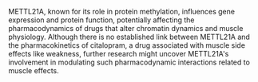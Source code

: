 METTL21A, known for its role in protein methylation, influences gene expression and protein function, potentially affecting the pharmacodynamics of drugs that alter chromatin dynamics and muscle physiology. Although there is no established link between METTL21A and the pharmacokinetics of citalopram, a drug associated with muscle side effects like weakness, further research might uncover METTL21A's involvement in modulating such pharmacodynamic interactions related to muscle effects.